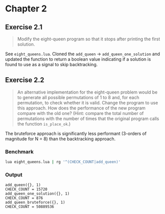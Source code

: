 # Chapter 2

## Exercise 2.1

> Modify the eight-queen program so that it stops after printing the first solution.

See `eight_queens.lua`. Cloned the `add_queen` -> `add_queen_one_solution` and updated the function to return a boolean value indicating if a solution is found to use as a signal to skip backtracking.

## Exercise 2.2

> An alternative implementation for the eight-queen problem would be to generate all possible permutations of 1 to 8 and, for each permutation, to check whether it is valid. Change the program to use this approach. How does the performance of the new program compare with the old one? (Hint: compare the total number of permutations with the number of times that the original program calls the function `is_place_ok`.)

The bruteforce approach is significantly less performant (3-orders of magnitude for N = 8) than the backtracking approach.

### Benchmark

```bash
lua eight_queens.lua | rg '^(CHECK_COUNT|add_queen)'
```

### Output

```
add_queen({}, 1)
CHECK_COUNT = 15720
add_queen_one_solution({}, 1)
CHECK_COUNT = 876
add_queen_bruteforce({}, 1)
CHECK_COUNT = 50889536
```
